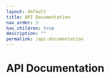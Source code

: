 ```yaml
---
layout: default
title: API Documentation
nav_order: 3
has_children: true
description: ""
permalink: /api-documentation
---
```


# API Documentation